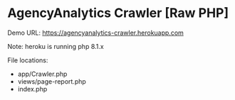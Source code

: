 # AgencyAnalytics Crawler [Raw PHP]

Demo URL: https://agencyanalytics-crawler.herokuapp.com

Note: heroku is running php 8.1.x

File locations: 
- app/Crawler.php
- views/page-report.php
- index.php